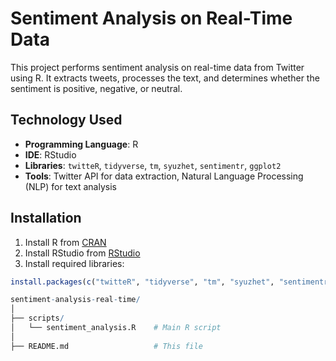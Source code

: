 # Sentiment Analysis on Real-Time Data

This project performs sentiment analysis on real-time data from Twitter using R. It extracts tweets, processes the text, and determines whether the sentiment is positive, negative, or neutral.

## Technology Used

- **Programming Language**: R
- **IDE**: RStudio
- **Libraries**: `twitteR`, `tidyverse`, `tm`, `syuzhet`, `sentimentr`, `ggplot2`
- **Tools**: Twitter API for data extraction, Natural Language Processing (NLP) for text analysis

## Installation

1. Install R from [CRAN](https://cran.r-project.org/)
2. Install RStudio from [RStudio](https://posit.co/download/rstudio-desktop/)
3. Install required libraries:

```R
install.packages(c("twitteR", "tidyverse", "tm", "syuzhet", "sentimentr", "ggplot2"))

sentiment-analysis-real-time/
│
├── scripts/
│   └── sentiment_analysis.R    # Main R script
│
├── README.md                   # This file
